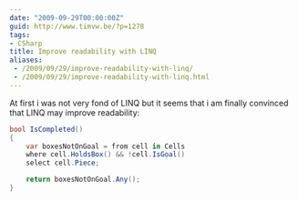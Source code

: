 ```yaml
---
date: "2009-09-29T00:00:00Z"
guid: http://www.timvw.be/?p=1278
tags:
- CSharp
title: Improve readability with LINQ
aliases:
 - /2009/09/29/improve-readability-with-linq/
 - /2009/09/29/improve-readability-with-linq.html
---
```

At first i was not very fond of LINQ but it seems that i am finally convinced that LINQ may improve readability:

```csharp
bool IsCompleted()
{
	var boxesNotOnGoal = from cell in Cells
	where cell.HoldsBox() && !cell.IsGoal()
	select cell.Piece;

	return boxesNotOnGoal.Any();
}
```
